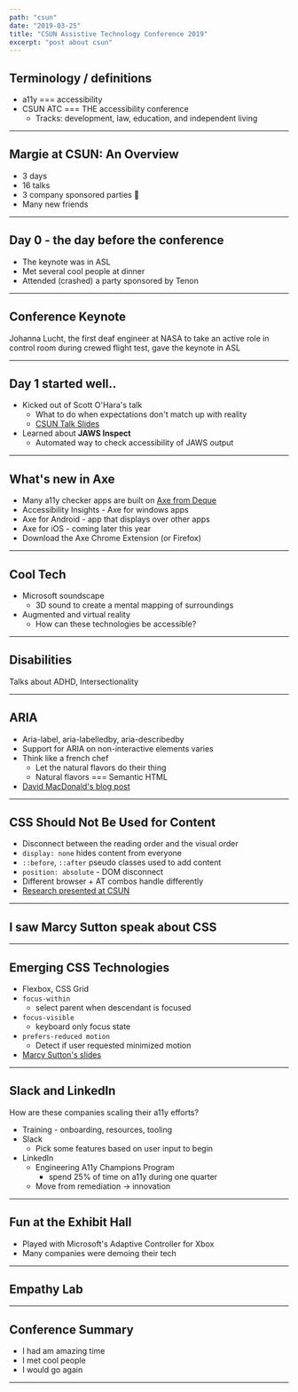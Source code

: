 ```yaml
---
path: "csun"
date: "2019-03-25"
title: "CSUN Assistive Technology Conference 2019"
excerpt: "post about csun"
---
```


## Terminology / definitions

-   a11y === accessibility
-   CSUN ATC === THE accessibility conference
    -   Tracks: development, law, education, and independent living

---

## Margie at CSUN: An Overview

-   3 days
-   16 talks
-   3 company sponsored parties 🎉
-   Many new friends

---

## Day 0 - the day before the conference

-   The keynote was in ASL
-   Met several cool people at dinner
-   Attended (crashed) a party sponsored by Tenon

---

<!-- ![Johanna Lucht speaks at CSUN keynote](data/images/keynote.jpg) -->

## Conference Keynote

Johanna Lucht, the first deaf engineer at NASA to take an active role in control room during crewed flight test, gave the keynote in ASL

---

## Day 1 started well..

-   Kicked out of Scott O'Hara's talk
    -   What to do when expectations don't match up with reality
    -   [CSUN Talk Slides](https://scottaohara.github.io/talks_and_such/CSUN_2019/)
-   Learned about **JAWS Inspect**
    -   Automated way to check accessibility of JAWS output

---

## What's new in Axe

-   Many a11y checker apps are built on [Axe from Deque](https://www.deque.com/axe/)
-   Accessibility Insights - Axe for windows apps
-   Axe for Android - app that displays over other apps
-   Axe for iOS - coming later this year
-   Download the Axe Chrome Extension (or Firefox)

---

## Cool Tech

-   Microsoft soundscape
    -   3D sound to create a mental mapping of surroundings
-   Augmented and virtual reality
    -   How can these technologies be accessible?

---

<!-- ![Cartoon depicting two individuals, one has colorful lines coming out of it's head. One says 'what the hell is that' and the other responds, 'oh, just my mind'](data/images/adhd.jpg) -->

## Disabilities

Talks about ADHD, Intersectionality

---

## ARIA

-   Aria-label, aria-labelledby, aria-describedby
-   Support for ARIA on non-interactive elements varies
-   Think like a french chef
    -   Let the natural flavors do their thing
    -   Natural flavors === Semantic HTML
-   [David MacDonald's blog post](http://davidmacd.com/blog/does-aria-label-override-static-text.html)

---

## CSS Should Not Be Used for Content

-   Disconnect between the reading order and the visual order
-   `display: none` hides content from everyone
-   `::before`, `::after` pseudo classes used to add content
-   `position: absolute` - DOM disconnect
-   Different browser + AT combos handle differently
-   [Research presented at CSUN](https://dive4cb.github.io/index.html)

---

## I saw Marcy Sutton speak about CSS

<!-- ![Marcy Sutton speaking at CSUN](data/images/marcy.jpg) -->

---

## Emerging CSS Technologies

-   Flexbox, CSS Grid
-   `focus-within`
    -   select parent when descendant is focused
-   `focus-visible`
    -   keyboard only focus state
-   `prefers-reduced motion`
    -   Detect if user requested minimized motion
-   [Marcy Sutton's slides](https://marcysutton.github.io/emerging-css-a11y)

---

## Slack and LinkedIn

How are these companies scaling their a11y efforts?

-   Training - onboarding, resources, tooling
-   Slack
    -   Pick some features based on user input to begin
-   LinkedIn
    -   Engineering A11y Champions Program
        -   spend 25% of time on a11y during one quarter
    -   Move from remediation -> innovation

---

<!-- ![Adaptive Controller being used to play a car video game](data/images/xbox.jpg)
 -->

## Fun at the Exhibit Hall

-   Played with Microsoft's Adaptive Controller for Xbox
-   Many companies were demoing their tech

---

## Empathy Lab

<!-- ![Michael uses switch to operate an ipad](data/images/empathylab.jpg) -->

---

<!-- ![Attendees from Chicago take a selfie](data/images/chicagofriends.jpg) -->

## Conference Summary

-   I had am amazing time
-   I met cool people
-   I would go again

---

<!-- ![Attendees in a lyft that has party lighting](data/images/partylyft.jpg) -->

